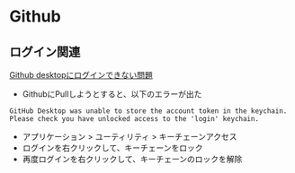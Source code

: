 # Github

## ログイン関連

[Github desktopにログインできない問題](https://kossy-web-engineer.hatenablog.com/entry/2018/11/19/142756)

- GithubにPullしようとすると、以下のエラーが出た

```
GitHub Desktop was unable to store the account token in the keychain.
Please check you have unlocked access to the 'login' keychain.
```

- アプリケーション > ユーティリティ > キーチェーンアクセス
- ログインを右クリックして、キーチェーンをロック
- 再度ログインを右クリックして、キーチェーンのロックを解除